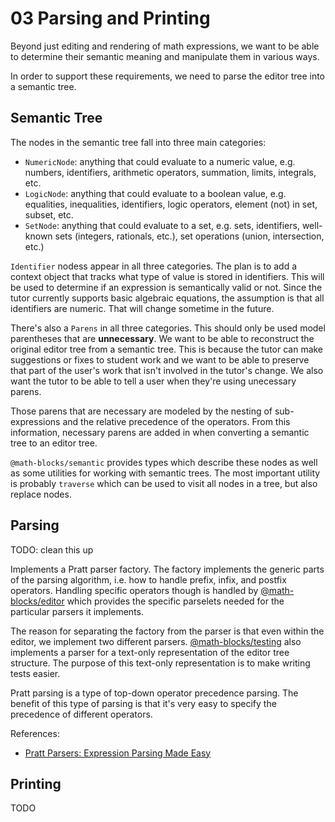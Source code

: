 # 03 Parsing and Printing

Beyond just editing and rendering of math expressions, we want to be able to
determine their semantic meaning and manipulate them in various ways.

In order to support these requirements, we need to parse the editor tree into a
semantic tree.

## Semantic Tree

The nodes in the semantic tree fall into three main categories:

- `NumericNode`: anything that could evaluate to a numeric value, e.g. numbers,
  identifiers, arithmetic operators, summation, limits, integrals, etc.
- `LogicNode`: anything that could evaluate to a boolean value, e.g. equalities,
  inequalities, identifiers, logic operators, element (not) in set, subset, etc.
- `SetNode`: anything that could evaluate to a set, e.g. sets, identifiers,
  well-known sets (integers, rationals, etc.), set operations (union,
  intersection, etc.)

`Identifier` nodess appear in all three categories.  The plan is to add a
context object that tracks what type of value is stored in identifiers.  This
will be used to determine if an expression is semantically valid or not.  Since
the tutor currently supports basic algebraic equations, the assumption is that
all identifiers are numeric.  That will change sometime in the future.

There's also a `Parens` in all three categories.  This should only be used model
parentheses that are **unnecessary**.  We want to be able to reconstruct the
original editor tree from a semantic tree.  This is because the tutor can make
suggestions or fixes to student work and we want to be able to preserve that
part of the user's work that isn't involved in the tutor's change.  We also
want the tutor to be able to tell a user when they're using unecessary parens.

Those parens that are necessary are modeled by the nesting of sub-expressions
and the relative precedence of the operators.  From this information, necessary
parens are added in when converting a semantic tree to an editor tree.

`@math-blocks/semantic` provides types which describe these nodes as well as
some utilities for working with semantic trees.  The most important utility is
probably `traverse` which can be used to visit all nodes in a tree, but also
replace nodes. 

## Parsing

TODO: clean this up

Implements a Pratt parser factory.  The factory implements the generic parts of
the parsing algorithm, i.e. how to handle prefix, infix, and postfix operators.
Handling specific operators though is handled by
[@math-blocks/editor](editor.md) which provides the specific parselets needed
for the particular parsers it implements.

The reason for separating the factory from the parser is that even within the
editor, we implement two different parsers.  [@math-blocks/testing](testing.md)
also implements a parser for a text-only representation of the editor tree
structure.  The purpose of this text-only representation is to make writing
tests easier.

Pratt parsing is a type of top-down operator precedence parsing.  The benefit of
this type of parsing is that it's very easy to specify the precedence of
different operators.

References:
- [Pratt Parsers: Expression Parsing Made
  Easy](https://journal.stuffwithstuff.com/2011/03/19/pratt-parsers-expression-parsing-made-easy/) 

## Printing

TODO
